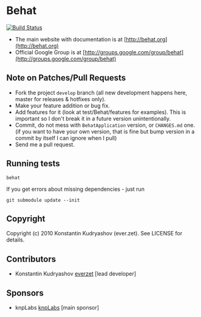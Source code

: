 Behat
=====

[![Build Status](https://secure.travis-ci.org/Behat/Behat.png)](http://travis-ci.org/Behat/Behat)

* The main website with documentation is at [http://behat.org](http://behat.org)
* Official Google Group is at [http://groups.google.com/group/behat](http://groups.google.com/group/behat)

Note on Patches/Pull Requests
-----------------------------
 
* Fork the project `develop` branch (all new development happens here, master for releases & hotfixes only).
* Make your feature addition or bug fix.
* Add features for it (look at test/Behat/features for examples).
  This is important so I don't break it in a future version unintentionally.
* Commit, do not mess with `BehatApplication` version, or `CHANGES.md` one.
  (if you want to have your own version, that is fine but
   bump version in a commit by itself I can ignore when I pull)
* Send me a pull request.

Running tests
-------------

	behat

If you get errors about missing dependencies - just run

	git submodule update --init

Copyright
---------

Copyright (c) 2010 Konstantin Kudryashov (ever.zet). See LICENSE for details.

Contributors
------------

* Konstantin Kudryashov [everzet](http://github.com/everzet) [lead developer]

Sponsors
--------

* knpLabs [knpLabs](http://www.knplabs.com/) [main sponsor]
